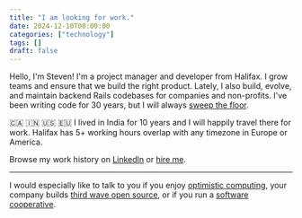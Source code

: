 ```yaml
---
title: "I am looking for work."
date: 2024-12-10T00:00:00
categories: ["technology"]
tags: []
draft: false
---
```


Hello, I'm Steven!
I'm a project manager and developer from Halifax.
I grow teams and ensure that we build the right product.
Lately, I also build, evolve, and maintain backend Rails codebases for companies and non-profits.
I've been writing code for 30 years, but I will always
[sweep the floor](https://www.oreilly.com/library/view/apprenticeship-patterns/9780596806842/ch04.html#sweep_the_floor).

🇨🇦 🇮🇳 🇺🇸 🇪🇺
I lived in India for 10 years and I will happily travel there for work.
Halifax has 5+ working hours overlap with any timezone in Europe or America.

Browse my work history on [LinkedIn](https://www.linkedin.com/in/steven-deobald/)
or [hire me](mailto:steven@deobald.ca).

***

I would especially like to talk to you if
you enjoy
[optimistic computing](https://www.deobald.ca/essays/2024-12-09-optimistic-computing/),
your company builds
[third wave open source](https://www.deobald.ca/essays/2024-08-13-third-wave-commercial-open-source/),
or if you run a
[software cooperative](https://www.deobald.ca/essays/2014-11-02-what-is-a-software-cooperative/).
